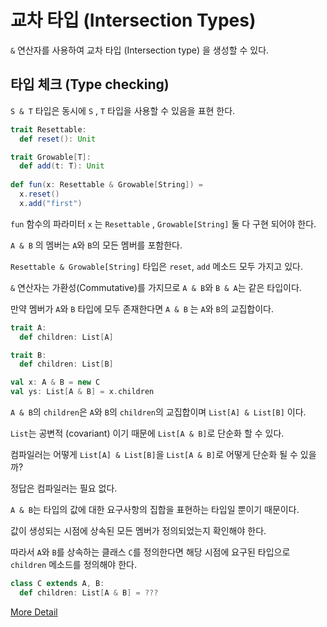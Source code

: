 # 교차 타입 (Intersection Types)

`&` 연산자를 사용하여 교차 타입 (Intersection type) 을 생성할 수 있다.

## 타입 체크 (Type checking)

`S & T` 타입은 동시에 `S` , `T` 타입을 사용할 수 있음을 표현 한다.

```scala
trait Resettable:
  def reset(): Unit

trait Growable[T]:
  def add(t: T): Unit
  
def fun(x: Resettable & Growable[String]) =
  x.reset()
  x.add("first")
```

`fun` 함수의 파라미터 `x` 는 `Resettable` , `Growable[String]` 둘 다 구현 되어야 한다.

`A & B` 의 멤버는 `A`와 `B`의 모든 멤버를 포함한다.

`Resettable & Growable[String]` 타입은 `reset`, `add` 메소드 모두 가지고 있다.

`&` 연산자는 가환성(Commutative)를 가지므로 `A & B`와 `B & A`는 같은 타입이다.

만약 멤버가 `A`와 `B` 타입에 모두 존재한다면 `A & B` 는 `A`와 `B`의 교집합이다.

```scala
trait A:
  def children: List[A]

trait B:
  def children: List[B]

val x: A & B = new C
val ys: List[A & B] = x.children
```

`A & B`의 `children`은 `A`와 `B`의 `children`의 교집합이며 `List[A] & List[B]` 이다.

`List`는 공변적 (covariant) 이기 때문에 `List[A & B]`로 단순화 할 수 있다.

컴파일러는 어떻게 `List[A] & List[B]`을 `List[A & B]`로 어떻게 단순화 될 수 있을까?

정답은 컴파일러는 필요 없다.

`A & B`는 타입의 값에 대한 요구사항의 집합을 표현하는 타입일 뿐이기 때문이다.

값이 생성되는 시점에 상속된 모든 멤버가 정의되었는지 확인해야 한다.

따라서 `A`와 `B`를 상속하는 클래스 `C`를 정의한다면 해당 시점에 요구된 타입으로 `children` 메소드를 정의해야 한다.

```scala
class C extends A, B:
  def children: List[A & B] = ???
```

[More Detail](https://docs.scala-lang.org/scala3/reference/new-types/intersection-types-spec.html)
